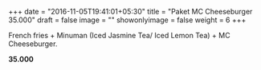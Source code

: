 +++
date = "2016-11-05T19:41:01+05:30"
title = "Paket MC Cheeseburger 35.000"
draft = false
image = ""
showonlyimage = false
weight = 6
+++

French fries + Minuman (Iced Jasmine Tea/ Iced Lemon Tea) + MC Cheeseburger.

**35.000**
